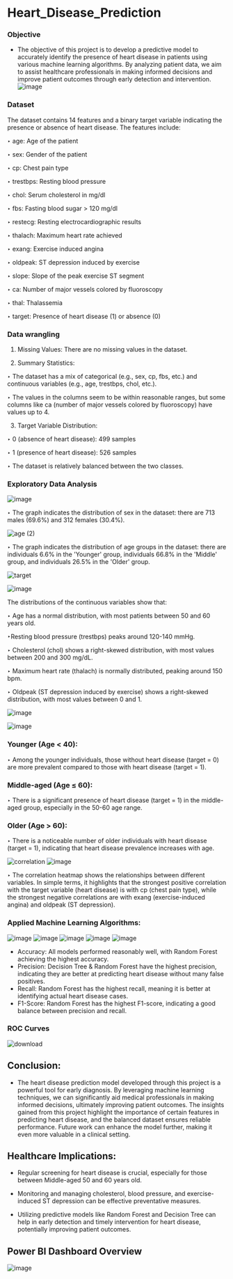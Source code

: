 # Heart_Disease_Prediction

### Objective
- The objective of this project is to develop a predictive model to accurately identify the presence of heart disease in patients using various machine learning algorithms. By analyzing patient data, we aim to assist healthcare professionals in making informed decisions and improve patient outcomes through early detection and intervention.![image](https://github.com/user-attachments/assets/a6d8ef2c-d52a-4cb3-a26e-edb3635bc9bf)

### Dataset

The dataset contains 14 features and a binary target variable indicating the presence or absence of heart disease. The features include:

‣ age: Age of the patient

‣ sex: Gender of the patient

‣ cp: Chest pain type

‣ trestbps: Resting blood pressure

‣ chol: Serum cholesterol in mg/dl

‣ fbs: Fasting blood sugar > 120 mg/dl

‣ restecg: Resting electrocardiographic results

‣ thalach: Maximum heart rate achieved

‣ exang: Exercise induced angina

‣ oldpeak: ST depression induced by exercise

‣ slope: Slope of the peak exercise ST segment

‣ ca: Number of major vessels colored by fluoroscopy

‣ thal: Thalassemia

‣ target: Presence of heart disease (1) or absence (0)

### Data wrangling

1. Missing Values: There are no missing values in the dataset. 

2. Summary Statistics:

‣ The dataset has a mix of categorical (e.g., sex, cp, fbs, etc.) and continuous  variables
(e.g., age, trestbps, chol, etc.).

‣ The values in the columns seem to be within reasonable ranges, but some columns like
ca (number of major vessels colored by fluoroscopy) have values up to 4.

3. Target Variable Distribution:
   
‣ 0 (absence of heart disease): 499 samples

‣ 1 (presence of heart disease): 526 samples 

‣ The dataset is relatively balanced between the two classes.

### Exploratory Data Analysis
![image](https://github.com/user-attachments/assets/1c3abbc8-72cd-4b9b-bc8a-249e1ce43413)

‣ The graph indicates the distribution of sex in the dataset: there are 713 males (69.6%) and 312 females (30.4%).

![age (2)](https://github.com/user-attachments/assets/825d9a7e-0c81-48ba-9601-913197691958)

‣  The graph indicates the distribution of age groups in the dataset: there are individuals 6.6% in the 'Younger' group, individuals 66.8% in the 'Middle' group, and individuals 26.5% in the 'Older' group.

![target](https://github.com/user-attachments/assets/9d41ba67-c596-4fa0-b4b0-3c673eb03e83)

![image](https://github.com/user-attachments/assets/8695e8d2-06cc-4efa-8413-422238a09cc2)

The distributions of the continuous variables show that:

‣ Age has a normal distribution, with most patients between 50 and 60 years old.

‣Resting blood pressure (trestbps) peaks around 120-140 mmHg.

‣ Cholesterol (chol) shows a right-skewed distribution, with most values between 200 and 300 mg/dL.

‣ Maximum heart rate (thalach) is normally distributed, peaking around 150 bpm.

‣ Oldpeak (ST depression induced by exercise) shows a right-skewed distribution, with most values
between 0 and 1.

![image](https://github.com/user-attachments/assets/704f11c0-67ce-4d5d-8c6f-6749e4efd455)

![image](https://github.com/user-attachments/assets/1c234afb-0954-467a-b566-1bca7adb4f30)

### Younger (Age < 40):

‣ Among the younger individuals, those without heart disease (target = 0) are more prevalent compared to those with heart disease (target = 1).

### Middle-aged (Age ≤ 60):

‣ There is a significant presence of heart disease (target = 1) in the middle-aged group, especially in the 50-60 age range. 

### Older (Age > 60):

‣ There is a noticeable number of older individuals with heart disease (target = 1), indicating that heart disease prevalence increases with age.

![correlation](https://github.com/user-attachments/assets/d131e95f-2cef-4ae4-beaf-62f5bb25a639)
![image](https://github.com/user-attachments/assets/58a0b1bc-a0ca-4c3c-a7c4-cd4adbeddf90)

‣ The correlation heatmap shows the relationships between different variables. In simple terms, it highlights that the strongest positive correlation with the target variable (heart disease) is with cp (chest pain type), while the strongest negative correlations are with exang (exercise-induced angina) and oldpeak (ST depression).

### Applied Machine Learning Algorithms:

![image](https://github.com/user-attachments/assets/5aea6044-c939-4941-8b1f-8e13c3d8f451)
![image](https://github.com/user-attachments/assets/f50d938e-7df6-446b-9c2f-8aee404c08c3)
![image](https://github.com/user-attachments/assets/14b3459e-5c01-4206-967b-3c731edf885f)
![image](https://github.com/user-attachments/assets/a4295d5c-3ad7-4c41-8d93-d528287e0263)
![image](https://github.com/user-attachments/assets/60f72dc4-b900-420f-beb2-dc7568176854)

* Accuracy: All models performed reasonably well, with Random Forest achieving the highest accuracy.
* Precision: Decision Tree & Random Forest have the highest precision, indicating they are better at predicting heart disease without many false positives.
* Recall: Random Forest has the highest recall, meaning it is better at identifying actual heart disease cases.
* F1-Score: Random Forest has the highest F1-score, indicating a good balance between precision and recall.
### ROC Curves
![download](https://github.com/user-attachments/assets/07c8b498-050a-4158-a0a7-a539d6542b88)

## **Conclusion:**

  * The heart disease prediction model developed through this project is a powerful tool for early diagnosis. By leveraging machine learning techniques, we can significantly aid medical professionals in making informed decisions, ultimately improving patient outcomes. The insights gained from this project highlight the importance of certain features in predicting heart disease, and the balanced dataset ensures reliable performance. Future work can enhance the model further, making it even more valuable in a clinical setting.

## **Healthcare Implications:**

  *  Regular screening for heart disease is crucial, especially for those between Middle-aged 50 and 60 years old.

  *  Monitoring and managing cholesterol, blood pressure, and exercise-induced ST depression can be effective preventative measures.

  *  Utilizing predictive models like Random Forest and Decision Tree can help in early detection and timely intervention for heart disease, potentially improving patient outcomes.

## Power BI Dashboard Overview

![image](https://github.com/user-attachments/assets/d9dde698-4605-4f71-b197-386c6d3f20e4)

